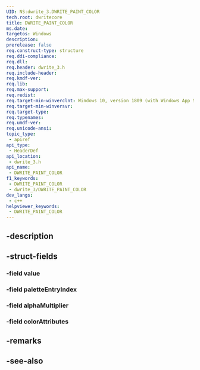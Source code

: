 ```yaml
---
UID: NS:dwrite_3.DWRITE_PAINT_COLOR
tech.root: dwritecore
title: DWRITE_PAINT_COLOR
ms.date: 
targetos: Windows
description: 
prerelease: false
req.construct-type: structure
req.ddi-compliance: 
req.dll: 
req.header: dwrite_3.h
req.include-header: 
req.kmdf-ver: 
req.lib: 
req.max-support: 
req.redist: 
req.target-min-winverclnt: Windows 10, version 1809 (with Windows App SDK 1.2 or later)
req.target-min-winversvr: 
req.target-type: 
req.typenames: 
req.umdf-ver: 
req.unicode-ansi: 
topic_type:
 - apiref
api_type:
 - HeaderDef
api_location:
 - dwrite_3.h
api_name:
 - DWRITE_PAINT_COLOR
f1_keywords:
 - DWRITE_PAINT_COLOR
 - dwrite_3/DWRITE_PAINT_COLOR
dev_langs:
 - c++
helpviewer_keywords:
 - DWRITE_PAINT_COLOR
---
```


## -description

## -struct-fields

### -field value

### -field paletteEntryIndex

### -field alphaMultiplier

### -field colorAttributes

## -remarks

## -see-also

